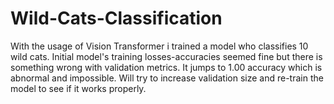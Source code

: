 # Wild-Cats-Classification
With the usage of Vision Transformer i trained a model who classifies 10 wild cats.
Initial model's training losses-accuracies seemed fine but there is something wrong with
validation metrics. It jumps to 1.00 accuracy which is abnormal and impossible.
Will try to increase validation size and re-train the model to see if it works properly.
